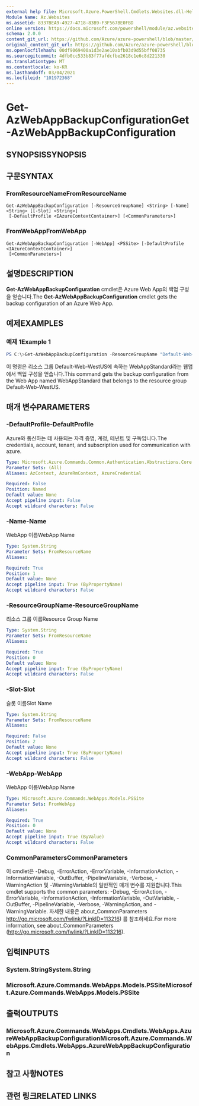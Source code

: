```yaml
---
external help file: Microsoft.Azure.PowerShell.Cmdlets.Websites.dll-Help.xml
Module Name: Az.Websites
ms.assetid: 8337BEA9-4927-4718-83B9-F3F567BE0FBD
online version: https://docs.microsoft.com/powershell/module/az.websites/get-azwebappbackupconfiguration
schema: 2.0.0
content_git_url: https://github.com/Azure/azure-powershell/blob/master/src/Websites/Websites/help/Get-AzWebAppBackupConfiguration.md
original_content_git_url: https://github.com/Azure/azure-powershell/blob/master/src/Websites/Websites/help/Get-AzWebAppBackupConfiguration.md
ms.openlocfilehash: 00df9069400a1d3e2ae10abfb03d9d55bff08735
ms.sourcegitcommit: 4dfb0cc533b83f77afdcfbe2618c1e6c8d221330
ms.translationtype: MT
ms.contentlocale: ko-KR
ms.lasthandoff: 03/04/2021
ms.locfileid: "101972368"
---
```

# <span data-ttu-id="315fd-101">Get-AzWebAppBackupConfiguration</span><span class="sxs-lookup"><span data-stu-id="315fd-101">Get-AzWebAppBackupConfiguration</span></span>

## <span data-ttu-id="315fd-102">SYNOPSIS</span><span class="sxs-lookup"><span data-stu-id="315fd-102">SYNOPSIS</span></span>

## <span data-ttu-id="315fd-103">구문</span><span class="sxs-lookup"><span data-stu-id="315fd-103">SYNTAX</span></span>

### <span data-ttu-id="315fd-104">FromResourceName</span><span class="sxs-lookup"><span data-stu-id="315fd-104">FromResourceName</span></span>
```
Get-AzWebAppBackupConfiguration [-ResourceGroupName] <String> [-Name] <String> [[-Slot] <String>]
 [-DefaultProfile <IAzureContextContainer>] [<CommonParameters>]
```

### <span data-ttu-id="315fd-105">FromWebApp</span><span class="sxs-lookup"><span data-stu-id="315fd-105">FromWebApp</span></span>
```
Get-AzWebAppBackupConfiguration [-WebApp] <PSSite> [-DefaultProfile <IAzureContextContainer>]
 [<CommonParameters>]
```

## <span data-ttu-id="315fd-106">설명</span><span class="sxs-lookup"><span data-stu-id="315fd-106">DESCRIPTION</span></span>
<span data-ttu-id="315fd-107">**Get-AzWebAppBackupConfiguration** cmdlet은 Azure Web App의 백업 구성을 얻습니다.</span><span class="sxs-lookup"><span data-stu-id="315fd-107">The **Get-AzWebAppBackupConfiguration** cmdlet gets the backup configuration of an Azure Web App.</span></span>

## <span data-ttu-id="315fd-108">예제</span><span class="sxs-lookup"><span data-stu-id="315fd-108">EXAMPLES</span></span>

### <span data-ttu-id="315fd-109">예제 1</span><span class="sxs-lookup"><span data-stu-id="315fd-109">Example 1</span></span>
```powershell
PS C:\>Get-AzWebAppBackupConfiguration -ResourceGroupName "Default-Web-WestUS" -Name "WebAppStandard"
```

<span data-ttu-id="315fd-110">이 명령은 리소스 그룹 Default-Web-WestUS에 속하는 WebAppStandard라는 웹앱에서 백업 구성을 얻습니다.</span><span class="sxs-lookup"><span data-stu-id="315fd-110">This command gets the backup configuration from the Web App named WebAppStandard that belongs to the resource group Default-Web-WestUS.</span></span>

## <span data-ttu-id="315fd-111">매개 변수</span><span class="sxs-lookup"><span data-stu-id="315fd-111">PARAMETERS</span></span>

### <span data-ttu-id="315fd-112">-DefaultProfile</span><span class="sxs-lookup"><span data-stu-id="315fd-112">-DefaultProfile</span></span>
<span data-ttu-id="315fd-113">Azure와 통신하는 데 사용되는 자격 증명, 계정, 테넌트 및 구독입니다.</span><span class="sxs-lookup"><span data-stu-id="315fd-113">The credentials, account, tenant, and subscription used for communication with azure.</span></span>

```yaml
Type: Microsoft.Azure.Commands.Common.Authentication.Abstractions.Core.IAzureContextContainer
Parameter Sets: (All)
Aliases: AzContext, AzureRmContext, AzureCredential

Required: False
Position: Named
Default value: None
Accept pipeline input: False
Accept wildcard characters: False
```

### <span data-ttu-id="315fd-114">-Name</span><span class="sxs-lookup"><span data-stu-id="315fd-114">-Name</span></span>
<span data-ttu-id="315fd-115">WebApp 이름</span><span class="sxs-lookup"><span data-stu-id="315fd-115">WebApp Name</span></span>

```yaml
Type: System.String
Parameter Sets: FromResourceName
Aliases:

Required: True
Position: 1
Default value: None
Accept pipeline input: True (ByPropertyName)
Accept wildcard characters: False
```

### <span data-ttu-id="315fd-116">-ResourceGroupName</span><span class="sxs-lookup"><span data-stu-id="315fd-116">-ResourceGroupName</span></span>
<span data-ttu-id="315fd-117">리소스 그룹 이름</span><span class="sxs-lookup"><span data-stu-id="315fd-117">Resource Group Name</span></span>

```yaml
Type: System.String
Parameter Sets: FromResourceName
Aliases:

Required: True
Position: 0
Default value: None
Accept pipeline input: True (ByPropertyName)
Accept wildcard characters: False
```

### <span data-ttu-id="315fd-118">-Slot</span><span class="sxs-lookup"><span data-stu-id="315fd-118">-Slot</span></span>
<span data-ttu-id="315fd-119">슬롯 이름</span><span class="sxs-lookup"><span data-stu-id="315fd-119">Slot Name</span></span>

```yaml
Type: System.String
Parameter Sets: FromResourceName
Aliases:

Required: False
Position: 2
Default value: None
Accept pipeline input: True (ByPropertyName)
Accept wildcard characters: False
```

### <span data-ttu-id="315fd-120">-WebApp</span><span class="sxs-lookup"><span data-stu-id="315fd-120">-WebApp</span></span>
<span data-ttu-id="315fd-121">WebApp 이름</span><span class="sxs-lookup"><span data-stu-id="315fd-121">WebApp Name</span></span>

```yaml
Type: Microsoft.Azure.Commands.WebApps.Models.PSSite
Parameter Sets: FromWebApp
Aliases:

Required: True
Position: 0
Default value: None
Accept pipeline input: True (ByValue)
Accept wildcard characters: False
```

### <span data-ttu-id="315fd-122">CommonParameters</span><span class="sxs-lookup"><span data-stu-id="315fd-122">CommonParameters</span></span>
<span data-ttu-id="315fd-123">이 cmdlet은 -Debug, -ErrorAction, -ErrorVariable, -InformationAction, -InformationVariable, -OutBuffer, -PipelineVariable, -Verbose, -WarningAction 및 -WarningVariable의 일반적인 매개 변수를 지원합니다.</span><span class="sxs-lookup"><span data-stu-id="315fd-123">This cmdlet supports the common parameters: -Debug, -ErrorAction, -ErrorVariable, -InformationAction, -InformationVariable, -OutVariable, -OutBuffer, -PipelineVariable, -Verbose, -WarningAction, and -WarningVariable.</span></span> <span data-ttu-id="315fd-124">자세한 내용은 about_CommonParameters http://go.microsoft.com/fwlink/?LinkID=113216) 를 참조하세요.</span><span class="sxs-lookup"><span data-stu-id="315fd-124">For more information, see about_CommonParameters (http://go.microsoft.com/fwlink/?LinkID=113216).</span></span>

## <span data-ttu-id="315fd-125">입력</span><span class="sxs-lookup"><span data-stu-id="315fd-125">INPUTS</span></span>

### <span data-ttu-id="315fd-126">System.String</span><span class="sxs-lookup"><span data-stu-id="315fd-126">System.String</span></span>

### <span data-ttu-id="315fd-127">Microsoft.Azure.Commands.WebApps.Models.PSSite</span><span class="sxs-lookup"><span data-stu-id="315fd-127">Microsoft.Azure.Commands.WebApps.Models.PSSite</span></span>

## <span data-ttu-id="315fd-128">출력</span><span class="sxs-lookup"><span data-stu-id="315fd-128">OUTPUTS</span></span>

### <span data-ttu-id="315fd-129">Microsoft.Azure.Commands.WebApps.Cmdlets.WebApps.AzureWebAppBackupConfiguration</span><span class="sxs-lookup"><span data-stu-id="315fd-129">Microsoft.Azure.Commands.WebApps.Cmdlets.WebApps.AzureWebAppBackupConfiguration</span></span>

## <span data-ttu-id="315fd-130">참고 사항</span><span class="sxs-lookup"><span data-stu-id="315fd-130">NOTES</span></span>

## <span data-ttu-id="315fd-131">관련 링크</span><span class="sxs-lookup"><span data-stu-id="315fd-131">RELATED LINKS</span></span>
